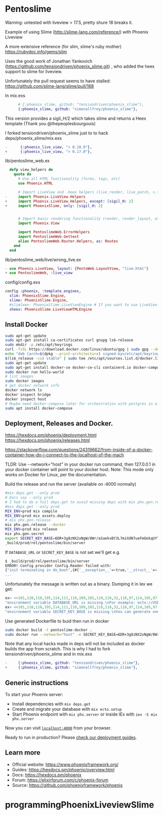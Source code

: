 # Pentoslime

Warning: untested with liveview > 17.5, pretty shure 18 breaks it.

Example of using Slime (http://slime-lang.com/reference/) with Phoenix Liveview

A more extensive reference (for slim, slime's ruby mother) https://rubydoc.info/gems/slim

Uses the good work of Jonathan Yankovich (https://github.com/tensiondriven/phoenix_slime.git)
, who added the heex support to slime for liveview.

Unfortunately the pull request seems to have stalled: https://github.com/slime-lang/slime/pull/168


In mix.exs 

``` elixir
      # {:phoenix_slime, github: "tensiondriven/phoenix_slime"},
      {:phoenix_slime, github: "simonallfrey/phoenix_slime"},
```

This version provides a sigil_H/2 which takes slime and returns a Heex template
(Thank you @thepeoplesbourgouis)

I forked tensiondriven/phoenix_slime just to to hack deps/phoenix_slime/mix.exs
``` elixir
-      {:phoenix_live_view, "> 0.18.0"},
+      {:phoenix_live_view, "> 0.17.0"},
```

lib/pentoslime_web.ex

``` elixir
  defp view_helpers do
    quote do
      # Use all HTML functionality (forms, tags, etc)
      use Phoenix.HTML

      # Import LiveView and .heex helpers (live_render, live_patch, <.form>, etc)
-     import Phoenix.LiveView.Helpers
+     import Phoenix.LiveView.Helpers, except: [sigil_H: 2]
+     import PhoenixSlime, only: [sigil_H: 2]


      # Import basic rendering functionality (render, render_layout, etc)
      import Phoenix.View

      import PentoslimeWeb.ErrorHelpers
      import PentoslimeWeb.Gettext
      alias PentoslimeWeb.Router.Helpers, as: Routes
    end
  end
```


lib/pentoslime_web/live/wrong_live.ex

``` elixir
- use Phoenix.LiveView, layout: {PentoWeb.LayoutView, "live.html"}
+ use PentoslimeWeb, :live_view
```

config/config.exs

``` elixir
config :phoenix, :template_engines,
  slim: PhoenixSlime.Engine,
  slime: PhoenixSlime.Engine,
  #slimleex: PhoenixSlime.LiveViewEngine # If you want to use LiveView
  sheex: PhoenixSlime.LiveViewHTMLEngine
```

## Install Docker

``` sh
sudo apt-get update
sudo apt-get install ca-certificates curl gnupg lsb-release
sudo mkdir -p /etc/apt/keyrings
curl -fsSL https://download.docker.com/linux/ubuntu/gpg | sudo gpg --dearmor -o /etc/apt/keyrings/docker.gpg
echo "deb [arch=$(dpkg --print-architecture) signed-by=/etc/apt/keyrings/docker.gpg] https://download.docker.com/linux/ubuntu \
$(lsb_release -cs) stable" | sudo tee /etc/apt/sources.list.d/docker.list > /dev/null
sudo apt-get update
sudo apt-get install docker-ce docker-ce-cli containerd.io docker-compose-plugin
sudo docker run hello-world
# list images
sudo docker images
# get docker network info
docker network ls
docker inspect bridge
docker inspect host
# Maybe need docker-compose later for orchestration with postgres in a container 
sudo apt install docker-compose
```

## Deployment, Releases and Docker.
https://hexdocs.pm/phoenix/deployment.html
https://hexdocs.pm/phoenix/releases.html

https://stackoverflow.com/questions/24319662/from-inside-of-a-docker-container-how-do-i-connect-to-the-localhost-of-the-mach

TLDR: Use --network="host" in your docker run command, then 127.0.0.1 in your docker container will point to your docker host. Note: This mode only works on Docker for Linux, per the documentation.

Build the release and run the server (available on :4000 normally)
``` sh
#mix deps.get --only prod
# Docs say --only prod
# I had to do a full deps.get to avoid missing deps with mix phx.gen.release
#mix deps.get --only prod
MIX_ENV=prod mix compile
MIX_ENV=prod mix assets.deploy
# mix phx.gen.release
mix phx.gen.release --docker
MIX_ENV=prod mix release
mix phx.gen.secret
export SECRET_KEY_BASE=6DR+3g8zNX2xNgW/8Wr/aSaekvBY3L7miXdN7ueFmOokqUYTKnTB5F+defE+ZcCN export DATABASE_URL=ecto://postgres:postgres@localhost/pentoslime_dev
_build/prod/rel/pentoslime/bin/server
```
If `DATABASE_URL` or `SECRET_KEY_BASE` is not set we'll get e.g.

``` sh
$ _build/prod/rel/pentoslime/bin/server
ERROR! Config provider Config.Reader failed with:
{"init terminating in do_boot",{#{'__exception__'=>true,'__struct__'=>'Elixir.RuntimeError',message=><<101,110,118,105,114,111,110,109,101,110,116,32,118,97,114,105,97,98,108,101,32,68,65,84,65,66,65,83,69,95,85,82,76,32,105,115,32,109,105,115,115,105,110,103,46,10,70,111,114,32,101,120,97,109,112,108,101,58,32,101,99,116,111,58,47,47,85,83,69,82,58,80,65,83,83,64,72,79,83,84,47,68,65,84,65,66,65,83,69,10>>},....}
...
```
Unfortunately the message is written out as a binary. Dumping it in Iex we get:

``` elixir
ex> <<101,110,118,105,114,111,110,109,101,110,116,32,118,97,114,105,97,98,108,101,32,68,65,84,65,66,65,83,69,95,85,82,76,32,105,115,32,109,105,115,115,105,110,103,46,10,70,111,114,32,101,120,97,109,112,108,101,58,32,101,99,116,111,58,47,47,85,83,69,82,58,80,65,83,83,64,72,79,83,84,47,68,65,84,65,66,65,83,69,10>>
"environment variable DATABASE_URL is missing.\nFor example: ecto://USER:PASS@HOST/DATABASE\n"
ex> <<101,110,118,105,114,111,110,109,101,110,116,32,118,97,114,105,97,98,108,101,32,83,69,67,82,69,84,95,75,69,89,95,66,65,83,69,32,105,115,32,109,105,115,115,105,110,103,46,10,89,111,117,32,99,97,110,32,103,101,110,101,114,97,116,101,32,111,110,101,32,98,121,32,99,97,108,108,105,110,103,58,32,109,105,120,32,112,104,120,46,103,101,110,46,115,101,99,114,101,116,10>>
"environment variable SECRET_KEY_BASE is missing.\nYou can generate one by calling: mix phx.gen.secret\n"

```


Use generated Dockerfile to buid then run in docker
``` sh
sudo docker build -t pentoslime-docker .
sudo docker run --network="host" -e SECRET_KEY_BASE=6DR+3g8zNX2xNgW/8Wr/aSaekvBY3L7miXdN7ueFmOokqUYTKnTB5F+defE+ZcCN -e DATABASE_URL=ecto://postgres:postgres@127.0.0.1/pentoslime_dev pentoslime-docker
```
Note that any local hacks made in deps will not be included as docker builds the app
from scratch. This is why I had to fork tensiondriven/phoenix_slime and in mix.exs 
``` elixir
-     {:phoenix_slime, github: "tensiondriven/phoenix_slime"},
+     {:phoenix_slime, github: "simonallfrey/phoenix_slime"},
```

## Generic instructions


To start your Phoenix server:

  * Install dependencies with `mix deps.get`
  * Create and migrate your database with `mix ecto.setup`
  * Start Phoenix endpoint with `mix phx.server` or inside IEx with `iex -S mix phx.server`

Now you can visit [`localhost:4000`](http://localhost:4000) from your browser.

Ready to run in production? Please [check our deployment guides](https://hexdocs.pm/phoenix/deployment.html).

## Learn more

  * Official website: https://www.phoenixframework.org/
  * Guides: https://hexdocs.pm/phoenix/overview.html
  * Docs: https://hexdocs.pm/phoenix
  * Forum: https://elixirforum.com/c/phoenix-forum
  * Source: https://github.com/phoenixframework/phoenix
# programmingPhoenixLiveviewSlime
